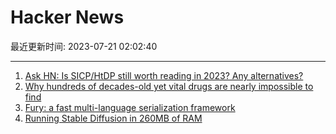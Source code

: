 # Hacker News

最近更新时间: 2023-07-21 02:02:40

--- 
1. [Ask HN: Is SICP/HtDP still worth reading in 2023? Any alternatives?](https://news.ycombinator.com/item?id=36802579) 
2. [Why hundreds of decades-old yet vital drugs are nearly impossible to find](https://theconversation.com/blame-capitalism-why-hundreds-of-decades-old-yet-vital-drugs-are-nearly-impossible-to-find-206848) 
3. [Fury: a fast multi-language serialization framework](https://www.furyio.org/) 
4. [Running Stable Diffusion in 260MB of RAM](https://github.com/vitoplantamura/OnnxStream) 
